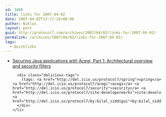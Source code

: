 ```yaml
---
id: 1480
title: links for 2007-04-02
date: 2007-04-02T13:17:18+00:00
author: Niklas
layout: post
guid: http://protocol7.com/archives/2007/04/02/links-for-2007-04-02/
permalink: /archives/2007/04/02/links-for-2007-04-02/
tags:
  - Quicklinks
---
```

<div class='microid-611939b74db3cd336816ec34263f9b0c64e9d768'>
  <ul class="delicious">
    <li>
      <div class="delicious-link">
        <a href="http://www-128.ibm.com/developerworks/java/library/j-acegi1/index.html?ca=drs-tp1307">Securing Java applications with Acegi, Part 1: Architectural overview and security filters</a>
      </div>
      
      <div class="delicious-tags">
        (tags: <a href="http://del.icio.us/protocol7/spring">spring</a> <a href="http://del.icio.us/protocol7/acegi">acegi</a> <a href="http://del.icio.us/protocol7/security">security</a> <a href="http://del.icio.us/protocol7/site:developerworks">site:developerworks</a> <a href="http://del.icio.us/protocol7/by:bilal_siddigui">by:bilal_siddigui</a>)
      </div>
    </li>
  </ul>
</div>